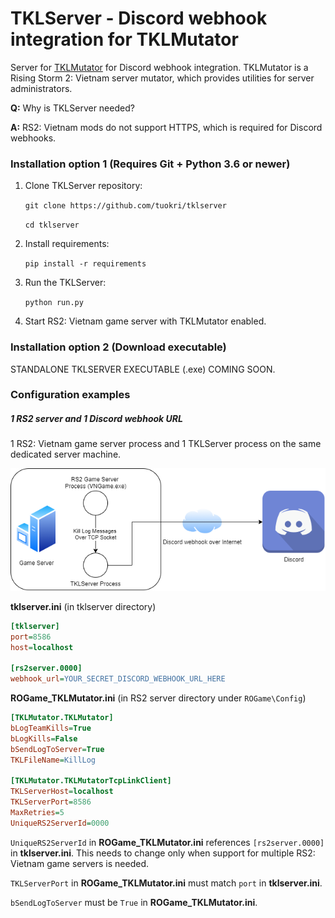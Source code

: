 # TKLServer - Discord webhook integration for TKLMutator

Server for [TKLMutator](https://github.com/tuokri/rs2-tklogging)
for Discord webhook integration.
TKLMutator is a Rising Storm 2: Vietnam server mutator, which provides utilities 
for server administrators.

**Q:** Why is TKLServer needed?

**A:** RS2: Vietnam mods do not support HTTPS, which is required for
Discord webhooks.

### Installation option 1 (Requires Git + Python 3.6 or newer)

1. Clone TKLServer repository:

    `git clone https://github.com/tuokri/tklserver`

    `cd tklserver`

2. Install requirements:

    `pip install -r requirements`

3. Run the TKLServer:

    `python run.py`

4. Start RS2: Vietnam game server with TKLMutator enabled.

### Installation option 2 (Download executable)

STANDALONE TKLSERVER EXECUTABLE (.exe) COMING SOON.

### Configuration examples

##### 1 RS2 server and 1 Discord webhook URL

1 RS2: Vietnam game server process and 1 TKLServer process on the
same dedicated server machine.

![1-server-1-webhook](1-server-1-webhook.png)

**tklserver.ini** (in tklserver directory)
```ini
[tklserver]
port=8586
host=localhost

[rs2server.0000]
webhook_url=YOUR_SECRET_DISCORD_WEBHOOK_URL_HERE
```

**ROGame_TKLMutator.ini** (in RS2 server directory under `ROGame\Config`)
```ini
[TKLMutator.TKLMutator]
bLogTeamKills=True
bLogKills=False
bSendLogToServer=True
TKLFileName=KillLog

[TKLMutator.TKLMutatorTcpLinkClient]
TKLServerHost=localhost
TKLServerPort=8586
MaxRetries=5
UniqueRS2ServerId=0000
```

`UniqueRS2ServerId` in **ROGame_TKLMutator.ini** references `[rs2server.0000]` in **tklserver.ini**.
This needs to change only when support for multiple RS2: Vietnam game servers is needed.

`TKLServerPort` in **ROGame_TKLMutator.ini** must match `port` in **tklserver.ini**.

`bSendLogToServer` must be `True` in **ROGame_TKLMutator.ini**.
